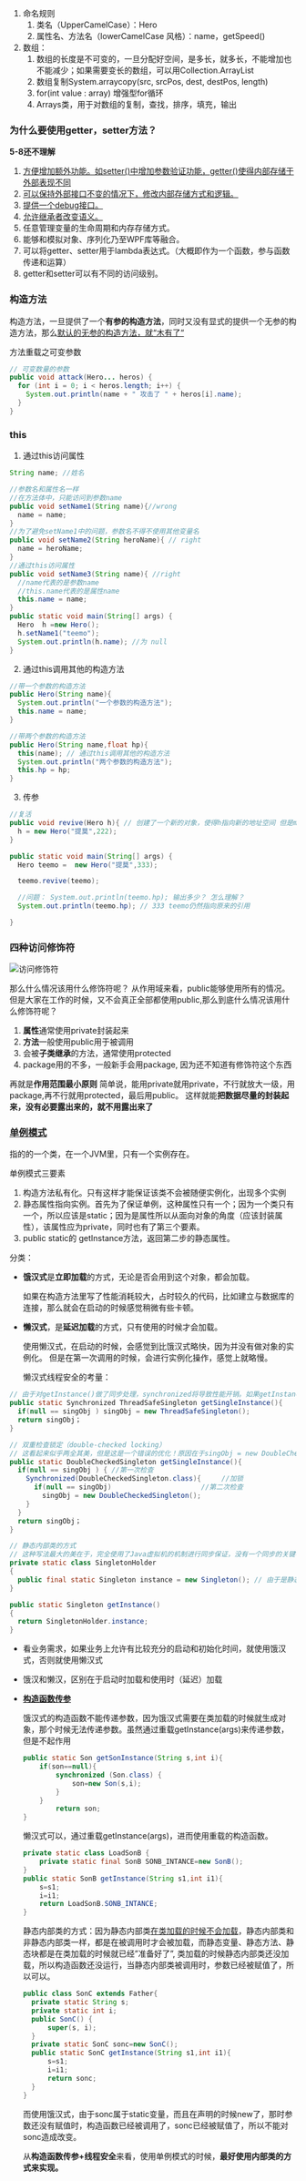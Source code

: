 1. 命名规则
   1. 类名（UpperCamelCase）：Hero
   2. 属性名、方法名（lowerCamelCase 风格）：name，getSpeed()
2. 数组：
   1. 数组的长度是不可变的，一旦分配好空间，是多长，就多长，不能增加也不能减少；如果需要变长的数组，可以用Collection.ArrayList
   2. 数组复制System.arraycopy(src, srcPos, dest, destPos, length)
   3. for(int value : array) 增强型for循环
   4. Arrays类，用于对数组的复制，查找，排序，填充，输出

### 为什么要使用getter，setter方法？

**5-8还不理解**

1. <u>方便增加额外功能。如setter()中增加参数验证功能，getter()使得内部存储于外部表现不同</u> 
2. <u>可以保持外部接口不变的情况下，修改内部存储方式和逻辑。</u>
3. <u>提供一个debug接口。</u>
4. <u>允许继承者改变语义。</u>
5. 任意管理变量的生命周期和内存存储方式。
6. 能够和模拟对象、序列化乃至WPF库等融合。
7. 可以将getter、setter用于lambda表达式。（大概即作为一个函数，参与函数传递和运算）
8. getter和setter可以有不同的访问级别。

### 构造方法

构造方法，一旦提供了一个**有参的构造方法**，同时又没有显式的提供一个无参的构造方法，那么<u>默认的无参的构造方法，就“木有了“</u>

方法重载之可变参数

```java
// 可变数量的参数
public void attack(Hero... heros) {
  for (int i = 0; i < heros.length; i++) {
    System.out.println(name + " 攻击了 " + heros[i].name);
  }
}
```

### this

1. 通过this访问属性

```java
String name; //姓名

//参数名和属性名一样
//在方法体中，只能访问到参数name
public void setName1(String name){//wrong
  name = name;
}
//为了避免setName1中的问题，参数名不得不使用其他变量名
public void setName2(String heroName){ // right
  name = heroName;
}
//通过this访问属性
public void setName3(String name){ //right
  //name代表的是参数name
  //this.name代表的是属性name
  this.name = name;
}
public static void main(String[] args) {
  Hero  h =new Hero();
  h.setName1("teemo");
  System.out.println(h.name); //为 null
}
```

2. 通过this调用其他的构造方法

```java
//带一个参数的构造方法
public Hero(String name){
  System.out.println("一个参数的构造方法");
  this.name = name;
}

//带两个参数的构造方法
public Hero(String name,float hp){
  this(name); // 通过this调用其他的构造方法
  System.out.println("两个参数的构造方法");
  this.hp = hp;
}
```

3. 传参

```java
//复活
public void revive(Hero h){ // 创建了一个新的对象，使得h指向新的地址空间 但是main函数中的temmo作为一个引用（是因为作用域的问题），在调用revive方法的时候并没有发生变化。
  h = new Hero("提莫",222);
}

public static void main(String[] args) {
  Hero teemo =  new Hero("提莫",333);

  teemo.revive(teemo);

  //问题： System.out.println(teemo.hp); 输出多少？ 怎么理解？
  System.out.println(teemo.hp); // 333 teemo仍然指向原来的引用

}
```

### 四种访问修饰符

![访问修饰符](http://stepimagewm.how2j.cn/612.png)

那么什么情况该用什么修饰符呢？
从作用域来看，public能够使用所有的情况。 但是大家在工作的时候，又不会真正全部都使用public,那么到底什么情况该用什么修饰符呢？

1. **属性**通常使用private封装起来
2. **方法**一般使用public用于被调用
3. 会被**子类继承**的方法，通常使用protected
4. package用的不多，一般新手会用package, 因为还不知道有修饰符这个东西

再就是**作用范围最小原则**
简单说，能用private就用private，不行就放大一级，用package,再不行就用protected，最后用public。 这样就能**把数据尽量的封装起来，没有必要露出来的，就不用露出来了**

### [单例模式](http://how2j.cn/k/class-object/class-object-singleton/349.html#nowhere)

指的的一个类，在一个JVM里，只有一个实例存在。

单例模式三要素

1. 构造方法私有化。只有这样才能保证该类不会被随便实例化，出现多个实例
2. 静态属性指向实例。首先为了保证单例，这种属性只有一个；因为一个类只有一个，所以应该是static；因为是属性所以从面向对象的角度（应该封装属性），该属性应为private，同时也有了第三个要素。
3. public static的 getInstance方法，返回第二步的静态属性。

分类：

- **饿汉式**是**立即加载**的方式，无论是否会用到这个对象，都会加载。

  如果在构造方法里写了性能消耗较大，占时较久的代码，比如建立与数据库的连接，那么就会在启动的时候感觉稍微有些卡顿。

- **懒汉式**，是**延迟加载**的方式，只有使用的时候才会加载。 

  使用懒汉式，在启动的时候，会感觉到比饿汉式略快，因为并没有做对象的实例化。 但是在第一次调用的时候，会进行实例化操作，感觉上就略慢。

  懒汉式线程安全的考量：

```java
// 由于对getInstance()做了同步处理，synchronized将导致性能开销。如果getInstance()被多个线程频繁的调用，将会导致程序执行性能的下降。
public static Synchronized ThreadSafeSingleton getSingleInstance(){  
  if(null == singObj ) singObj = new ThreadSafeSingleton();
  return singObj；
}  
```

```java
// 双重检查锁定（double-checked locking）
// 这看起来似乎两全其美，但是这是一个错误的优化！原因在于singObj = new DoubleCheckedSingleton()这一句。 http://www.cnblogs.com/big-xuyue/p/4074645.html
public static DoubleCheckedSingleton getSingleInstance(){  
  if(null == singObj ) { //第一次检查
    Synchronized(DoubleCheckedSingleton.class){     //加锁
      if(null == singObj)                      //第二次检查
        singObj = new DoubleCheckedSingleton();
    }
  }
  return singObj；
}  
```

```java
// 静态内部类的方式
// 这种写法最大的美在于，完全使用了Java虚拟机的机制进行同步保证，没有一个同步的关键字。
private static class SingletonHolder    
{    
  public final static Singleton instance = new Singleton(); // 由于是静态的域，因此只会在虚拟机装载类的时候初始化一次，并由虚拟机来保证它的线程安全性。   
}    

public static Singleton getInstance()    
{    
  return SingletonHolder.instance;    
}    
```



- 看业务需求，如果业务上允许有比较充分的启动和初始化时间，就使用饿汉式，否则就使用懒汉式

- 饿汉和懒汉，区别在于启动时加载和使用时（延迟）加载

- **[构造函数传参](https://www.jianshu.com/p/bdab698ff338)**  

  饿汉式的构造函数不能传递参数，因为饿汉式需要在类加载的时候就生成对象，那个时候无法传递参数。虽然通过重载getInstance(args)来传递参数，但是不起作用

  ```java
  public static Son getSonInstance(String s,int i){
      if(son==null){
          synchronized (Son.class) {
              son=new Son(s,i);
          }
      }
          return son;
  }
  ```

  懒汉式可以，通过重载getInstance(args)，进而使用重载的构造函数。

  ```java
  private static class LoadSonB {
      private static final SonB SONB_INTANCE=new SonB();
  }
  public static SonB getInstance(String s1,int i1){
      s=s1;
      i=i1;
      return LoadSonB.SONB_INTANCE;
  }
  ```

  静态内部类的方式：因为静态内部类<u>在类加载的时候不会加载</u>，静态内部类和非静态内部类一样，都是在被调用时才会被加载，而静态变量、静态方法、静态块都是在类加载的时候就已经”准备好了”, 类加载的时候静态内部类还没加载，所以构造函数还没运行，当静态内部类被调用时，参数已经被赋值了，所以可以。

  ```java
  public class SonC extends Father{
    private static String s;
    private static int i;
    public SonC() {
        super(s, i);
    }
    private static SonC sonc=new SonC();
    public static SonC getInstance(String s1,int i1){
        s=s1;
        i=i1;
        return sonc;
    }
  }
  ```

  而使用饿汉式，由于sonc属于static变量，而且在声明的时候new了，那时参数还没有赋值时，构造函数已经被调用了，sonc已经被赋值了，所以不能对sonc造成改变。

  从**构造函数传参+线程安全**来看，使用单例模式的时候，**最好使用内部类的方式来实现。**
